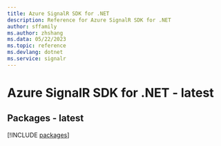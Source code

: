 ```yaml
---
title: Azure SignalR SDK for .NET
description: Reference for Azure SignalR SDK for .NET
author: sffamily
ms.author: zhshang
ms.data: 05/22/2023
ms.topic: reference
ms.devlang: dotnet
ms.service: signalr
---
```

# Azure SignalR SDK for .NET - latest
## Packages - latest
[!INCLUDE [packages](signalr-index.md)]